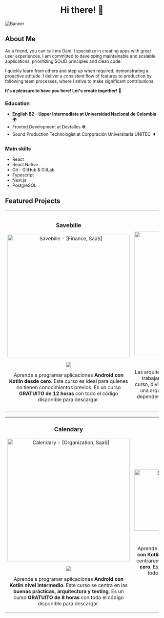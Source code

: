 <div align="center">
  <h1 align="center">Hi there! 👋</h1>
</div>
<img src="https://res.cloudinary.com/dvkrb4ifg/image/upload/v1725377344/README/Banner_Black_d3q9ix.png" alt="Banner">

## About Me

As a friend, you can call me Dani. I specialize in creating apps with great user experiences. I am committed to developing maintainable and scalable applications, prioritizing SOLID principles and clean code.

I quickly learn from others and step up when required, demonstrating a proactive attitude. I deliver a consistent flow of features to production by following team processes, where I strive to make significant contributions.

**It's a pleasure to have you here! Let's create together!** 🚀

### Education

- **English B2 – Upper Intermediate at Universidad Nacional de Colombia** 🌍
- Fronted Development at Devtalles 🛠️
- Sound Production Technologist at Corporación Universitaria UNITEC 🔈

### Main skills

- React
- React Native
- Git - GitHub & GitLab
- Typescript
- Next.js
- PostgreSQL

## Featured Projects

<table>
  <tr>
    <td width="50%">
      <h3 align="center">Savebille</h3>
      <div align="center">
        <a href="https://github.com/ArisGuimera/Android-Expert" target="_blank">
          <img src="https://res.cloudinary.com/dvkrb4ifg/image/upload/v1725393406/README/Savebille_ke6hgj.png" width="400" alt="Savebille - [Finance, SaaS]">
        </a>
        <p>
          <a href="https://github.com/ArisGuimera/Android-Expert" target="_blank">
            <img src="https://img.shields.io/badge/SOURCE-3da5e6?style=for-the-badge&logo=github&logoColor=black">
          </a>
        </p>
        <p>Aprende a programar aplicaciones <strong>Android con Kotlin desde cero</strong>. Este curso es ideal para quienes no tienen conocimientos previos. Es un curso <strong>GRATUITO de 12 horas</strong> con todo el código disponible para descargar.</p>
      </div>
    </td>
  
   <td width="50%">
      <h3 align="center">Taskify</h3>
      <div align="center">
        <a href="https://github.com/ArisGuimera/SimpleAndroidMVVM" target="_blank">
          <img src="https://res.cloudinary.com/dvkrb4ifg/image/upload/v1725393406/README/taskify_2_tdnrrk.png" width="400" alt="Taskify - [Organization, SaaS]">
        </a>
        <p>
          <a href="https://github.com/DanielGomezIH/react-taskify" target="_blank">
            <img src="https://img.shields.io/badge/SOURCE-3de651?style=for-the-badge&logo=github&logoColor=black">
          </a>
        </p>
        <p>Las arquitecturas son <strong>IMPRESCINDIBLES</strong> para poder trabajar como desarrollador/a Android. En este curso, dividido por ramas, aprenderás a implementar una arquitectura real y robusta con inyección de dependencias, clean architecture, testing, y mucho más.</p>
      </div>
    </td>
  </tr>
</table>

<table>
  <tr>
    <td width="50%">
      <h3 align="center">Calendary</h3>
      <div align="center">
        <a href="https://github.com/ArisGuimera/Android-Expert-Intermedio" target="_blank">
          <img src="https://res.cloudinary.com/dvkrb4ifg/image/upload/v1725393406/README/calendary_wmbfze.png" width="400" alt="Calendary - [Organization, SaaS]">
        </a>
        <p>
          <a href="https://github.com/DanielGomezIH/react-calendar-app" target="_blank">
            <img src="https://img.shields.io/badge/SOURCE-ba8ee6?style=for-the-badge&logo=github&logoColor=black">
          </a>
        </p>
        <p>Aprende a programar aplicaciones <strong>Android con Kotlin nivel intermedio</strong>. Este curso se centra en las <strong>buenas prácticas, arquitectura y testing</strong>. Es un curso <strong>GRATUITO de 8 horas</strong> con todo el código disponible para descargar.</p>
      </div>
    </td>
   
   <td width="50%">
      <h3 align="center">Screen Stream</h3>
      <div align="center">
        <a href="https://github.com/ArisGuimera/Curso-Kotlin-Multiplatform" target="_blank">
          <img src="https://res.cloudinary.com/dvkrb4ifg/image/upload/v1725393406/README/Screen_Steam_wfgsgk.png" width="400" height="200" alt="Screen Stream - [Streaming, SaaS]">
        </a>
        <p>
          <a href="https://github.com/DanielGomezIH/react-native-movies-app" target="_blank">
            <img src="https://img.shields.io/badge/SOURCE-ff8e52?style=for-the-badge&logo=github&logoColor=black">
          </a>
        </p>
        <p>Aprende a programar aplicaciones <strong>multiplataform con Kotlin y Jetpack Compose</strong>. En este curso nos centraremos en dominar Kotlin Multiplatform <strong>desde cero</strong>. Es un curso <strong>GRATUITO</strong> (en desarrollo) con todo el código disponible para descargar.</p>
      </div>
    </td>
  </tr>
</table>
